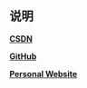 ## **说明**

[**CSDN**](http://blog.csdn.net/roger_royer)

[**GitHub**](https://github.com/rogeroyer)

[**Personal Website**](https://rogeroyer.github.io)

